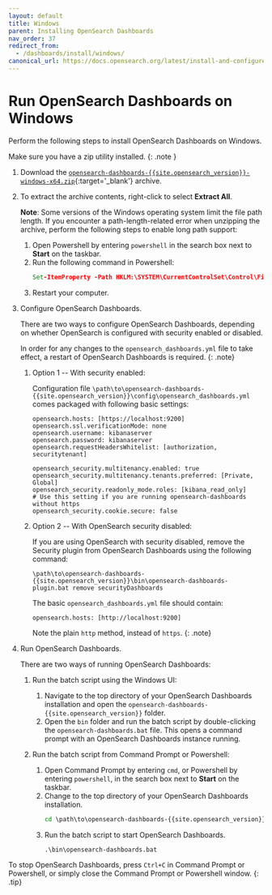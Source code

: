 ```yaml
---
layout: default
title: Windows
parent: Installing OpenSearch Dashboards
nav_order: 37
redirect_from: 
  - /dashboards/install/windows/
canonical_url: https://docs.opensearch.org/latest/install-and-configure/install-dashboards/windows/
---
```


# Run OpenSearch Dashboards on Windows

Perform the following steps to install OpenSearch Dashboards on Windows.

Make sure you have a zip utility installed.
{: .note }

1. Download the [`opensearch-dashboards-{{site.opensearch_version}}-windows-x64.zip`](https://artifacts.opensearch.org/releases/bundle/opensearch-dashboards/{{site.opensearch_version}}/opensearch-dashboards-{{site.opensearch_version}}-windows-x64.zip){:target='\_blank'} archive.

1. To extract the archive contents, right-click to select **Extract All**.
   
   **Note**: Some versions of the Windows operating system limit the file path length. If you encounter a path-length-related error when unzipping the archive, perform the following steps to enable long path support:

   1. Open Powershell by entering `powershell` in the search box next to **Start** on the taskbar. 
   1. Run the following command in Powershell:
      ```bat
      Set-ItemProperty -Path HKLM:\SYSTEM\CurrentControlSet\Control\FileSystem LongPathsEnabled -Type DWORD -Value 1 -Force
      ```
   1. Restart your computer.

1. Configure OpenSearch Dashboards.

    There are two ways to configure OpenSearch Dashboards, depending on whether OpenSearch is configured with security enabled or disabled.

    In order for any changes to the `opensearch_dashboards.yml` file to take effect, a restart of OpenSearch Dashboards is required.
    {: .note}

    1. Option 1 -- With security enabled:
  
        Configuration file `\path\to\opensearch-dashboards-{{site.opensearch_version}}\config\opensearch_dashboards.yml` comes packaged with following basic settings:
        
        ```
        opensearch.hosts: [https://localhost:9200]
        opensearch.ssl.verificationMode: none
        opensearch.username: kibanaserver
        opensearch.password: kibanaserver
        opensearch.requestHeadersWhitelist: [authorization, securitytenant]
        
        opensearch_security.multitenancy.enabled: true
        opensearch_security.multitenancy.tenants.preferred: [Private, Global]
        opensearch_security.readonly_mode.roles: [kibana_read_only]
        # Use this setting if you are running opensearch-dashboards without https
        opensearch_security.cookie.secure: false
        ```
    
    1. Option 2 -- With OpenSearch security disabled:

        If you are using OpenSearch with security disabled, remove the Security plugin from OpenSearch Dashboards using the following command:
        
        ```
        \path\to\opensearch-dashboards-{{site.opensearch_version}}\bin\opensearch-dashboards-plugin.bat remove securityDashboards
        ```
        
        The basic `opensearch_dashboards.yml` file should contain:
        
        ```
        opensearch.hosts: [http://localhost:9200]
        ```
         
        Note the plain `http` method, instead of `https`.
        {: .note}
    
1. Run OpenSearch Dashboards.

   There are two ways of running OpenSearch Dashboards:

   1. Run the batch script using the Windows UI:

      1. Navigate to the top directory of your OpenSearch Dashboards installation and open the `opensearch-dashboards-{{site.opensearch_version}}` folder.
      1. Open the `bin` folder and run the batch script by double-clicking the `opensearch-dashboards.bat` file. This opens a command prompt with an OpenSearch Dashboards instance running.

   1. Run the batch script from Command Prompt or Powershell:

      1. Open Command Prompt by entering `cmd`, or Powershell by entering `powershell`, in the search box next to **Start** on the taskbar. 
      1. Change to the top directory of your OpenSearch Dashboards installation.
         ```bat
         cd \path\to\opensearch-dashboards-{{site.opensearch_version}}
         ```
      1. Run the batch script to start OpenSearch Dashboards.
         ```bat
         .\bin\opensearch-dashboards.bat
         ```

To stop OpenSearch Dashboards, press `Ctrl+C` in Command Prompt or Powershell, or simply close the Command Prompt or Powershell window.
{: .tip} 